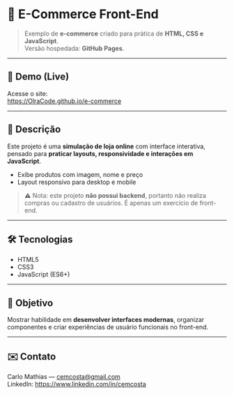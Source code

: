 # 🛒 E-Commerce Front-End

> Exemplo de **e-commerce** criado para prática de **HTML, CSS e JavaScript**.  
> Versão hospedada: **GitHub Pages**.

---

## 🔗 Demo (Live)
Acesse o site:  
https://OlraCode.github.io/e-commerce  

---

## 📝 Descrição
Este projeto é uma **simulação de loja online** com interface interativa, pensado para **praticar layouts, responsividade e interações em JavaScript**.  
- Exibe produtos com imagem, nome e preço  
- Layout responsivo para desktop e mobile  

> ⚠️ Nota: este projeto **não possui backend**, portanto não realiza compras ou cadastro de usuários. É apenas um exercício de front-end.

---

## 🛠️ Tecnologias
- HTML5  
- CSS3  
- JavaScript (ES6+)  

---

## 📌 Objetivo
Mostrar habilidade em **desenvolver interfaces modernas**, organizar componentes e criar experiências de usuário funcionais no front-end.

---

## ✉️ Contato
Carlo Mathias — [cemcosta@gmail.com](mailto:cemcosta@gmail.com)  
LinkedIn: https://www.linkedin.com/in/cemcosta
